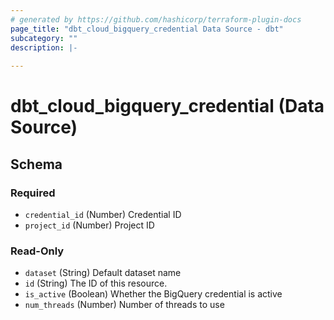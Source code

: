 ```yaml
---
# generated by https://github.com/hashicorp/terraform-plugin-docs
page_title: "dbt_cloud_bigquery_credential Data Source - dbt"
subcategory: ""
description: |-
  
---
```


# dbt_cloud_bigquery_credential (Data Source)





<!-- schema generated by tfplugindocs -->
## Schema

### Required

- `credential_id` (Number) Credential ID
- `project_id` (Number) Project ID

### Read-Only

- `dataset` (String) Default dataset name
- `id` (String) The ID of this resource.
- `is_active` (Boolean) Whether the BigQuery credential is active
- `num_threads` (Number) Number of threads to use


